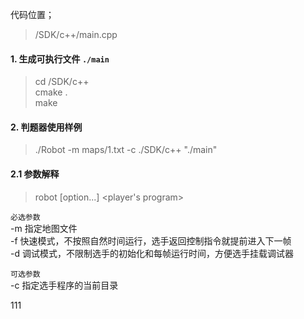 
代码位置；
>/SDK/c++/main.cpp

#### 1. 生成可执行文件 `./main`
>cd /SDK/c++  
>cmake .  
>make

#### 2. 判题器使用样例
> ./Robot -m maps/1.txt -c ./SDK/c++ "./main"

#### 2.1 参数解释

> robot [option...] <player's program>

`必选参数`  
-m 指定地图文件  
-f 快速模式，不按照自然时间运行，选手返回控制指令就提前进入下一帧  
-d 调试模式，不限制选手的初始化和每帧运行时间，方便选手挂载调试器

`可选参数`  
-c 指定选手程序的当前目录

111
